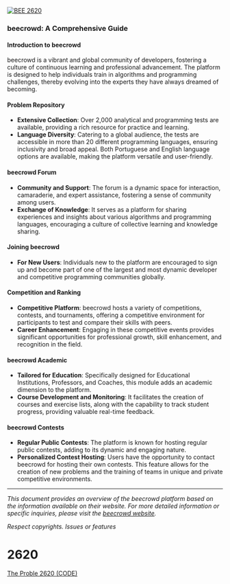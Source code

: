 
[![BEE 2620](https://img.shields.io/badge/license-MIT-blue.svg)](./2620.md)

### beecrowd: A Comprehensive Guide

#### **Introduction to beecrowd**
beecrowd is a vibrant and global community of developers, fostering a culture of continuous learning and professional advancement. The platform is designed to help individuals train in algorithms and programming challenges, thereby evolving into the experts they have always dreamed of becoming.

#### **Problem Repository**
- **Extensive Collection**: Over 2,000 analytical and programming tests are available, providing a rich resource for practice and learning.
- **Language Diversity**: Catering to a global audience, the tests are accessible in more than 20 different programming languages, ensuring inclusivity and broad appeal. Both Portuguese and English language options are available, making the platform versatile and user-friendly.

#### **beecrowd Forum**
- **Community and Support**: The forum is a dynamic space for interaction, camaraderie, and expert assistance, fostering a sense of community among users.
- **Exchange of Knowledge**: It serves as a platform for sharing experiences and insights about various algorithms and programming languages, encouraging a culture of collective learning and knowledge sharing.

#### **Joining beecrowd**
- **For New Users**: Individuals new to the platform are encouraged to sign up and become part of one of the largest and most dynamic developer and competitive programming communities globally.

#### **Competition and Ranking**
- **Competitive Platform**: beecrowd hosts a variety of competitions, contests, and tournaments, offering a competitive environment for participants to test and compare their skills with peers.
- **Career Enhancement**: Engaging in these competitive events provides significant opportunities for professional growth, skill enhancement, and recognition in the field.

#### **beecrowd Academic**
- **Tailored for Education**: Specifically designed for Educational Institutions, Professors, and Coaches, this module adds an academic dimension to the platform.
- **Course Development and Monitoring**: It facilitates the creation of courses and exercise lists, along with the capability to track student progress, providing valuable real-time feedback.

#### **beecrowd Contests**
- **Regular Public Contests**: The platform is known for hosting regular public contests, adding to its dynamic and engaging nature.
- **Personalized Contest Hosting**: Users have the opportunity to contact beecrowd for hosting their own contests. This feature allows for the creation of new problems and the training of teams in unique and private competitive environments.

---

*This document provides an overview of the beecrowd platform based on the information available on their website. For more detailed information or specific inquiries, please visit the [beecrowd website](https://www.beecrowd.com.br/judge/en/problems/index/9).*

*Respect copyrights. Issues or features*

<a name="2620"></a>
# 2620

[The Proble 2620 (CODE)](2620.md)
